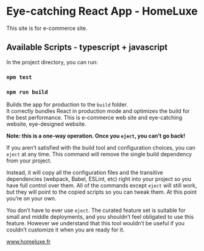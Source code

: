 # Eye-catching React App - HomeLuxe

This site is for e-commerce site.

## Available Scripts - typescript + javascript

In the project directory, you can run:


### `npm test`


### `npm run build`


Builds the app for production to the `build` folder.\
It correctly bundles React in production mode and optimizes the build for the best performance.
This is e-commerce web site and eye-catching website, eye-designed website.

**Note: this is a one-way operation. Once you `eject`, you can’t go back!**

If you aren’t satisfied with the build tool and configuration choices, you can `eject` at any time. This command will remove the single build dependency from your project.

Instead, it will copy all the configuration files and the transitive dependencies (webpack, Babel, ESLint, etc) right into your project so you have full control over them. All of the commands except `eject` will still work, but they will point to the copied scripts so you can tweak them. At this point you’re on your own.

You don’t have to ever use `eject`. The curated feature set is suitable for small and middle deployments, and you shouldn’t feel obligated to use this feature. However we understand that this tool wouldn’t be useful if you couldn’t customize it when you are ready for it.

www.homeluxe.fr
